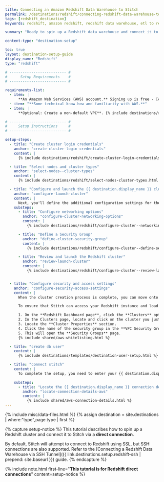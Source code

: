 ```yaml
---
title: Connecting an Amazon Redshift Data Warehouse to Stitch
permalink: /destinations/redshift/connecting-redshift-data-warehouse-to-stitch
tags: [redshift_destination]
keywords: redshift, amazon redshift, redshift data warehouse, etl to redshift, redshift etl, create redshift user, stitch redshift user, stitch user

summary: "Ready to spin up a Redshift data warehouse and connect it to Stitch? This step-by-step tutorial will walk you through every part of the process."

content-type: "destination-setup"

toc: true
layout: destination-setup-guide
display_name: "Redshift"
type: "redshift"

# -------------------------- #
#      Setup Requirements    #
# -------------------------- #

requirements-list:
  - item: |
      **An Amazon Web Services (AWS) account.** Signing up is free - [click here](https://aws.amazon.com){:target="new"} or go to `https://aws.amazon.com` to create an account if you don't have one already.
  - item: "**Some technical know-how and familiarity with AWS.**"
  - item: |
      **Optional: Create a non-default VPC**. {% include destinations/redshift/create-a-vpc.html %}

# -------------------------- #
#     Setup Instructions     #
# -------------------------- #

setup-steps:
  - title: "Create cluster login credentials"
    anchor: "create-cluster-login-credentials"
    content: |
      {% include destinations/redshift/create-cluster-login-credentials.html %}

  - title: "Select nodes and cluster types"
    anchor: "select-nodes--cluster-types"
    content: |
      {% include destinations/redshift/select-nodes-cluster-types.html %} 

  - title: "Configure and launch the {{ destination.display_name }} cluster"
    anchor: "configure-launch-cluster"
    content: |
      Next, you'll define the additional configuration settings for the Redshift cluster. For our purposes, we're going to leave most of the settings as-is and focus on the **Configure Networking Options** and **Security Groups** sections.
    substeps:
      - title: "Configure networking options"
        anchor: "configure-cluster-networking-options"
        content: |
          {% include destinations/redshift/configure-cluster--networking-options.html %}

      - title: "Define a Security Group"
        anchor: "define-cluster-security-group"
        content: |
          {% include destinations/redshift/configure-cluster--define-security-group.html %}

      - title: "Review and launch the Redshift cluster"
        anchor: "review-launch-cluster"
        content: |
          {% include destinations/redshift/configure-cluster--review-launch.html %}


  - title: "Configure security and access settings"
    anchor: "configure-security-access-settings"
    content: |
      When the cluster creation process is complete, you can move onto editing the cluster security group's access rules.

      To ensure that Stitch can access your Redshift instance and load data into your data warehouse, you'll create a Security Group Connection Rule for the security group associated with the cluster. This will whitelist the IP addresses Stitch uses and ensure we can access your Redshift.

      1. On the **Redshift Dashboard page**, click the **Clusters** option in the left nav bar.
      2. In the Clusters page, locate and click on the cluster you just created. This will display the **Cluster Details** page.
      3. Locate the **Cluster Properties** section.
      4. Click the name of the security group in the **VPC Security Groups** field.
      5. This will open the **Security Groups** page.
      {% include shared/aws-whitelisting.html %}

  - title: "create db user"
    content: |
      {% include destinations/templates/destination-user-setup.html %}

  - title: "connect stitch"
    content: |
      To complete the setup, you need to enter your {{ destination.display_name }} connection details into the {{ app.page-names.dw-settings }} page in Stitch.

    substeps:
      - title: "Locate the {{ destination.display_name }} connection details"
        anchor: "locate-connection-details-aws"
        content: |
          {% include shared/aws-connection-details.html %}
---
```

{% include misc/data-files.html %}
{% assign destination = site.destinations | where:"type",page.type | first %}

{% capture setup-notice %}
This tutorial describes how to spin up a Redshift cluster and connect it to Stitch via a **direct connection**.

By default, Stitch will attempt to connect to Redshift using SSL, but SSH connections are also supported. Refer to the [Connecting a Redshift Data Warehouse via SSH Tunnel]({{ link.destinations.setup.redshift-ssh | prepend: site.baseurl }}) guide.
{% endcapture %}

{% include note.html first-line="**This tutorial is for Redshift direct connections**" content=setup-notice %}
